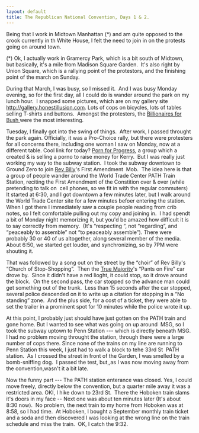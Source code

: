 ```yaml
---
layout: default
title: The Republican National Convention, Days 1 & 2.
---
```

<P>Being that I work in Midtown Manhattan (*) and am quite opposed to the crook currently in th White House, I felt the need to join in on the protests going on around town.  </P>
<P>(*) Ok, I actually work in Gramercy Park, which is a bit south of Midtown, but basically, it's a mile from Madison Square Garden.  It's also right by Union Square, which is a rallying point of the protestors, and the finishing point of the march on Sunday.</P>
<P>During that March, I was busy, so I missed it.  And I was busy Monday evening, so for the first day, all I could do is wander around the park on my lunch hour.  I snapped some pictures, which are on my gallery site <A href="http://gallery.honestillusion.com">http://gallery.honestillusion.com</A>. Lots of cops on bicycles, lots of tables selling T-shirts and buttons.  Amongst the protesters, the <A href="http://www.BillionairesforBush.com">Billionaires for Bush </A>were the most interesting. </P>
<P>Tuesday, I finally got into the swing of things.  After work, I passed throught the park again. Officially, it was a Pro-Choice rally, but there were protesters for all concerns there, including one woman I saw on Monday, now at a different table. Cool link for today? <A href="http://www.PornforProgress.com">Porn for Progress</A>, a group which a created & is selling a porno to raise money for Kerry.  But I was really just working my way to the subway station.  I took the subway downtown to Ground Zero to join <A href="http://www.revbilly.com">Rev Billy</A>'s First Amendment  Mob.  The idea here is that a group of people wander around the World Trade Center PATH Train Station, reciting the First Amendment of the Constition over & over (while pretending to talk on  cell phones, so we fit in with the regular commuters)   It started at 6:30, and I got downtown a few minutes later, but I walk around the World Trade Center site for a few minutes befoer entering the station.  When I got there I immediately saw a couple people reading from crib notes, so I felt comfortable pulling out my copy and joining in.  I had spendt a bit of Monday night memorizing it, but you'd be amazed how difficult it is to say correctly from memory.  (It's &#8220;respecting &#8220;, not &#8220;regarding&#8221;, and &#8220;peaceably to assemble&#8221; not &#8220;to peaceably assemble&#8221;). There were probably 30 or 40 of us altogether, along several member of the media.  About 6:50, we started get louder, and synchronizing, so by 7PM were shouting it.</P>
<P>That was followed by a song out on the street by the &#8220;choir&#8221; of Rev Billy's &#8220;Church of Stop-Shopping&#8221;.  Then the <A href="http://www.TrueMajority.org">True Majority</A>'s &#8220;Pants on Fire&#8221; car drove by.  Since it didn't have a red lioght, it could stop, so it drove around the block.  On the second pass, the car stopped so the advance man could get something out of the trunk.  Less than 15 seconds after the car stopped, several police descended on it to write up a citation for stopping in a &#8220;No standing&#8221; zone.  And the plus side, for a cost of a ticket, they were able to set the trailer in a prominent spot for 10 minutes while the police wrote it up.</P>
<P>At this point, I probably just should have just gotten on the PATH train and gone home. But I wanted to see what was going on up around  MSG, so I took the subway uptown to Penn Station --- which is directly beneath MSG. I had no problem moving throught the station, through there were a large number of cops there. Since none of the trains on my line are running to Penn Station this week, I just had to walk a block to tehe 33rd St  PATH station.  As I crossed the street in front of the Garden, I was smelled by a bomb-sniffing dog.  I passed the test, but,,as I was now moving away from the convention,wasn't it a bit late.</P>
<P>Now the funny part --- The PATH station enterance was closed. Yes, I could move freely, directly below the convention, but a quarter mile away it was a restricted area. OKI, I hike down to 23rd St.  There the Hoboken train slams it's doors in my face -- Next one was about ten minutes later (It's about 8:30 now).  No problem, the next train to my home from Hoboken was at 8:58, so I had time.  At Hoboken, I bought a September monthly train ticket and a soda and then discovered I was looking at the wrong line on the train schedule and miss the train.  OK, I catch the 9:32.  </P>